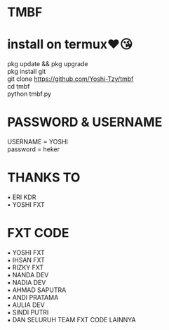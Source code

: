 # TMBF      
# install on termux❤😘    

pkg update && pkg upgrade               
pkg install git                    
git clone https://github.com/Yoshi-Tzy/tmbf             
cd tmbf              
python tmbf.py     
# PASSWORD & USERNAME
USERNAME = YOSHI             
password = heker          

# THANKS TO 
• ERI KDR           
• YOSHI FXT         

# FXT CODE
▪ YOSHI FXT        
▪ IHSAN FXT      
▪ RIZKY FXT      
▪ NANDA DEV      
▪ NADIA DEV       
▪ AHMAD SAPUTRA      
▪ ANDI PRATAMA        
▪ AULIA DEV      
▪ SINDI PUTRI       
▪ DAN SELURUH TEAM FXT CODE LAINNYA
